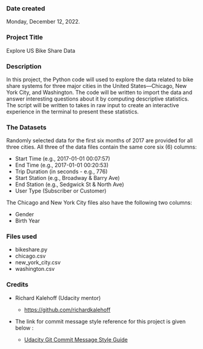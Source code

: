 ### Date created
Monday, December 12, 2022.

### Project Title
Explore US Bike Share Data

### Description
In this project, the Python code will used to explore the data related to bike share systems for three major cities in the United States—Chicago, New York City, and Washington. The  code will be written to import the data and answer interesting questions about it by computing descriptive statistics. The script will be written to takes in raw input to create an interactive experience in the terminal to present these statistics.

### The Datasets
Randomly selected data for the first six months of 2017 are provided for all three cities. All three of the data files contain the same core six (6) columns:

- Start Time (e.g., 2017-01-01 00:07:57)
- End Time (e.g., 2017-01-01 00:20:53)
- Trip Duration (in seconds - e.g., 776)
- Start Station (e.g., Broadway & Barry Ave)
- End Station (e.g., Sedgwick St & North Ave)
- User Type (Subscriber or Customer)

The Chicago and New York City files also have the following two columns:

- Gender
- Birth Year

### Files used
- bikeshare.py
- chicago.csv
- new_york_city.csv
- washington.csv

### Credits
- Richard Kalehoff (Udacity mentor)
  - https://github.com/richardkalehoff

- The link for commit message style reference for this project is given below :
  - [Udacity Git Commit Message Style Guide](https://udacity.github.io/git-styleguide/)
